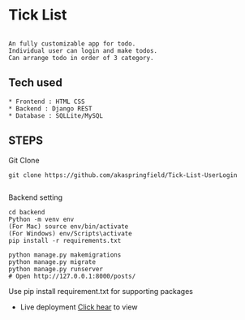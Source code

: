 # Tick List

```

An fully customizable app for todo.
Individual user can login and make todos.
Can arrange todo in order of 3 category.

```

## Tech used

```
* Frontend : HTML CSS
* Backend : Django REST
* Database : SQLLite/MySQL

```

## STEPS

Git Clone

```
git clone https://github.com/akaspringfield/Tick-List-UserLogin


```

Backend setting

```
cd backend
Python -m venv env
(For Mac) source env/bin/activate
(For Windows) env/Scripts\activate
pip install -r requirements.txt

python manage.py makemigrations
python manage.py migrate
python manage.py runserver
# Open http://127.0.0.1:8000/posts/

```
Use pip install requirement.txt for supporting packages


- Live deployment [Click hear](https://tic-todo.herokuapp.com/)  to view
